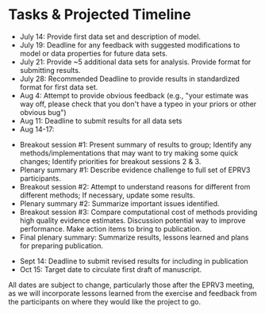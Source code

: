 # Tasks & Projected Timeline

* July 14:  Provide first data set and description of model.
* July 19:  Deadline for any feedback with suggested modifications to model or data properties for future data sets.
* July 21:  Provide ~5 additional data sets for analysis.  Provide format for submitting results.
* July 28:  Recommended Deadline to provide results in standardized format for first data set.
* Aug 4:    Attempt to provide obvious feedback (e.g., "your estimate was way off, please check that you don't have a typeo in your priors or other obvious bug")
* Aug 11:  Deadline to submit results for all data sets
* Aug 14-17:  
- Breakout session #1:  Present summary of results to group; Identify any methods/implementations that may want to try making some quick changes;  Identify priorities for breakout sessions 2 & 3.
- Plenary summary #1:  Describe evidence challenge to full set of EPRV3 participants. 
- Breakout session #2:  Attempt to understand reasons for different from different methods;  If necessary, update some results.  
- Plenary summary #2:  Summarize important issues identified. 
- Breakout session #3:  Compare computational cost of methods providing high quality evidence estimates.  Discussion potential way to improve performance.  Make action items to bring to publication.  
- Final plenary summary:  Summarize results, lessons learned and plans for preparing publication.
* Sept 14:  Deadline to submit revised results for including in publication
* Oct 15:  Target date to circulate first draft of manuscript.  

All dates are subject to change, particularly those after the EPRV3 meeting, as we will incorporate lessons learned from the exercise and feedback from the participants on where they would like the project to go.

